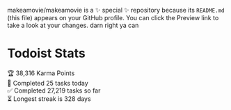 makeamovie/makeamovie is a ✨ special ✨ repository because its `README.md` (this file) appears on your GitHub profile.
You can click the Preview link to take a look at your changes. darn right ya can

# Todoist Stats

<!-- TODO-IST:START -->
🏆  38,316 Karma Points           
🌸  Completed 25 tasks today           
✅  Completed 27,219 tasks so far           
⏳  Longest streak is 328 days
<!-- TODO-IST:END -->